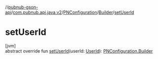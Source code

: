 //[pubnub-gson-api](../../../../index.md)/[com.pubnub.api.java.v2](../../index.md)/[PNConfiguration](../index.md)/[Builder](index.md)/[setUserId](set-user-id.md)

# setUserId

[jvm]\
abstract override fun [setUserId](set-user-id.md)(userId: [UserId](../../../../../../pubnub-kotlin/pubnub-kotlin-api/pubnub-kotlin-api/com.pubnub.api/-user-id/index.md)): [PNConfiguration.Builder](index.md)
